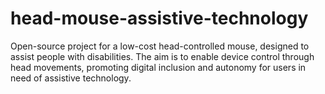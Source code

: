 # head-mouse-assistive-technology
Open-source project for a low-cost head-controlled mouse, designed to assist people with disabilities. The aim is to enable device control through head movements, promoting digital inclusion and autonomy for users in need of assistive technology.
